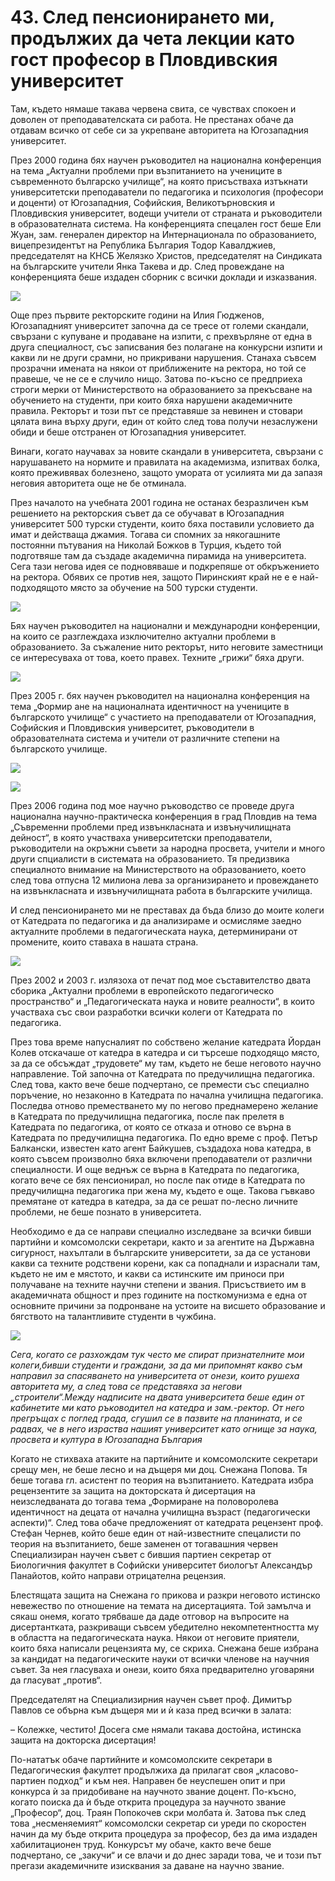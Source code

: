 # 43. След пенсионирането ми, продължих да чета лекции като гост професор в Пловдивския университет

Там, където нямаше такава червена свита, се чувствах спокоен и доволен от
преподавателската си работа. Не престанах обаче да отдавам всичко от себе си за
укрепване авторитета на Югозападния университет.

През 2000 година бях научен ръководител на национална конференция на тема
„Актуални проблеми при възпитанието на учениците в съвременното българско
училище“, на която присъстваха изтъкнати университетски преподаватели по
педагогика и психология (професори и доценти) от Югозападния, Софийския,
Великотърновския и Пловдивския университет, водещи учители от страната и
ръководители в образователната система. На конференцията спецален гост беше Ели
Жуан, зам. генерален директор на Интернационала по образованието,
вицепрезидентът на Република България Тодор Кавалджиев, председателят на КНСБ
Желязко Христов, председателят на Синдиката на българските учители Янка Такева и
др. След провеждане на конференцията беше издаден сборник с всички доклади и
изказвания.

![](media/e3648a7ca90edce73737333825d82878.jpg)

Още през първите ректорските години на Илия Гюдженов, Югозападният университет
започна да се тресе от големи скандали, свързани с купуване и продаване на
изпити, с прехвърляне от една в друга специалност, със записвания без полагане
на конкурсни изпити и какви ли не други срамни, но прикривани нарушения. Станаха
съвсем прозрачни имената на някои от приближените на ректора, но той се правеше,
че не се е случило нищо. Затова по-късно се предприеха строги мерки от
Министерството на образованието за прекъсване на обучението на студенти, при
които бяха нарушени академичните правила. Ректорът и този път се представяше за
невинен и стовари цялата вина върху други, един от който след това получи
незаслужени обиди и беше отстранен от Югозападния университет.

Винаги, когато научавах за новите скандали в университета, свързани с
нарушаването на нормите и правилата на академизма, изпитвах болка, която
преживявах болезнено, защото умората от усилията ми да запазя неговия авторитета
още не бе отминала.

През началото на учебната 2001 година не останах безразличен към решението на
ректорския съвет да се обучават в Югозападния университет 500 турски студенти,
които бяха поставили условието да имат и действаща джамия. Тогава си спомних за
някогашните постоянни пътувания на Николай Божков в Турция, където той
подготвяше там да създаде академична пирамида на университета. Сега тази негова
идея се подновяваше и подкрепяше от обкръжението на ректора. Обявих се против
нея, защото Пиринският край не е е най-подходящото място за обучение на 500
турски студенти.

![](media/2b3f0f0d59dc774d1d62fff76c8d3dfd.png)

Бях научен ръководител на национални и международни конференции, на които се
разглеждаха изключително актуални проблеми в образованието. За съжаление нито
ректорът, нито неговите заместници се интересуваха от това, което правех.
Техните „грижи“ бяха други.

![](media/ff4d64690d4b8961d66ea942550cae1f.jpg)

През 2005 г. бях научен ръководител на национална конференция на тема „Формир
ане на националната идентичност на учениците в българското училище“ с участието
на преподаватели от Югозападния, Софийския и Пловдивския университет,
ръководители в образователната система и учители от различните степени на
българското училище.

![](media/87dc635174491b4d0461bf5524562aea.jpg)

![](media/e66d4a061f398e197fa6b877f70ca459.jpg)

През 2006 година под мое научно ръководство се проведе друга национална
научно-практическа конференция в град Пловдив на тема „Съвременни проблеми пред
извънкласната и извънучилищната дейност“, в която участваха университетски
преподаватели, ръководители на окръжни съвети за народна просвета, учители и
много други спциалисти в системата на образованието. Тя предизвика специалното
внимание на Министерството на образованието, което след това отпусна 12 милиона
лева за организирането и провеждането на извънкласната и извънучилищната работа
в българските училища.

И след пенсионирането ми не преставах да бъда близо до моите колеги от Катедрата
по педагогика и да анализираме и осмисляме заедно актуалните проблеми в
педагогическата наука, детерминирани от промените, които ставаха в нашата
страна.

![](media/d34f78eeae4ce5b912612b2dc1800f37.png)

През 2002 и 2003 г. излязоха от печат под мое съставителство двата сборика
„Актуални проблеми в европейското педагогическо пространство“ и „Педагогическата
наука и новите реалности“, в които участваха със свои разработки всички колеги
от Катедрата по педагогика.

През това време напусналият по собствено желание катедрата Йордан Колев
отскачаше от катедра в катедра и си търсеше подходящо място, за да се обсъждат
„трудовете“ му там, където не беше неговото научно направление. Той започна от
Катедрата по предучилищна педагогика. След това, както вече беше подчертано, се
премести със специално поръчение, но незаконно в Катедрата по начална училищна
педагогика. Последва отново преместването му по негово преднамерено желание в
Катедрата по предучилищна педагогика, после пак прелетя в Катедрата по
педагогика, от която се отказа и отново се върна в Катедрата по предучилищна
педагогика. По едно време с проф. Петър Балкански, известен като агент Байкушев,
създадоха нова катедра, в която съвсем произволно бяха включени преподаватели от
различни специалности. И още веднъж се върна в Катедрата по педагогика, когато
вече се бях пенсионирал, но после пак отиде в Катедрата по предучилищна
педагогика при жена му, където е още. Такова гъвкаво премятане от катедра в
катедра, за да се решат по-лесно личните проблеми, не беше познато в
университета.

Необходимо е да се направи специално изследване за всички бивши партийни и
комсомолски секретари, както и за агентите на Държавна сигурност, нахълтали в
българските университети, за да се установи какви са техните родствени корени,
как са попаднали и израснали там, където не им е мястото, и какви са истинските
им приноси при получаване на техните научни степени и звания. Присъствието им в
академичната общност и през годините на посткомунизма е една от основните
причини за подронване на устоите на висшето образование и бягството на
талантливите студенти в чужбина.

![](media/ad04e7ae367b754a9e14b31eda3e9d3c.png)

*Сега, когато се разхождам тук често ме спират признателните мои колеги,бивши
студенти и граждани, за да ми припомнят какво съм направил за спасяването на
университета от онези, които рушеха авторитета му, а след това се представяха за
негови „строители“.Между надписите на двата университета беше един от кабинетите
ми като ръководител на катедра и зам.-ректор. От него прегръщах с поглед града,
сгушил се в пазвите на планината, и се радвах, че в него израства нашият
университет като огнище за наука, просвета и култура в Югозападна България*

Когато не стихваха атаките на партийните и комсомолските секретари срещу мен, не
беше лесно и на дъщеря ми доц. Снежана Попова. Тя беше тогава гл. асистент по
теория на възпитанието. Катедрата избра рецензентите за защита на докторската ѝ
дисертация на неизследваната до тогава тема „Формиране на половоролева
идентичност на децата от начална училищна възраст (педагогически аспекти)“. След
това обаче предложеният от катедрата рецензент проф. Стефан Чернев, който беше
един от най-известните спецалисти по теория на възпитанието, беше заменен от
тогавашния червен Специализиран научен съвет с бившия партиен секретар от
Биологичния факултет в Софийски университет биологът Александър Панайотов, който
направи отрицателна рецензия.

Блестящата защита на Снежана го прикова и разкри неговото истинско невежество по
отношение на темата на дисертацията. Той замълча и сякаш онемя, когато трябваше
да даде отговор на въпросите на дисертантката, разкриващи съвсем убедително
некомпетентността му в областта на педагогическата наука. Някои от неговите
приятели, които бяха написали рецензията му, се скриха. Снежана беше избрана за
кандидат на педагогическите науки от всички членове на научния съвет. За нея
гласуваха и онези, които бяха предварително уговаряни да гласуват „против“.

Председателят на Специализирния научен съвет проф. Димитър Павлов се обърна към
дъщеря ми и ѝ каза пред всички в залата:

– Колежке, честито! Досега сме нямали такава достойна, истинска защита на
докторска дисертация!

По-нататък обаче партийните и комсомолските секретари в Педагогическия факултет
продължиха да прилагат своя „класово-партиен подход“ и към нея. Направен бе
неуспешен опит и при конкурса ѝ за придобиване на научното звание доцент.
По-късно, когато поиска да ѝ бъде открита процедура за научното звание
„Професор“, доц. Траян Попокочев скри молбата ѝ. Затова пък след това
„несменяемият“ комсомолски секретар си уреди по скоростен начин да му бъде
открита процедура за професор, без да има издаден хабилитационен труд. Конкурсът
му обаче, както вече беше подчертано, се „закучи“ и се влачи и до днес заради
това, че и този път прегази академичните изисквания за даване на научно звание.

